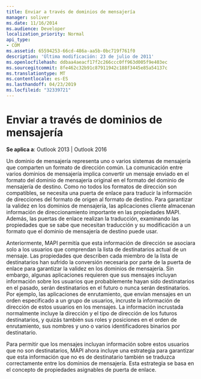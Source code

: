 ```yaml
---
title: Enviar a través de dominios de mensajería
manager: soliver
ms.date: 11/16/2014
ms.audience: Developer
localization_priority: Normal
api_type:
- COM
ms.assetid: 65594253-66cd-486a-aa5b-0bc719f761f0
description: 'Última modificación: 23 de julio de 2011'
ms.openlocfilehash: ddbaa4aeacf17f2c266ccc0ff963d005f9e403ec
ms.sourcegitcommit: 8fe462c32b91c87911942c188f3445e85a54137c
ms.translationtype: MT
ms.contentlocale: es-ES
ms.lasthandoff: 04/23/2019
ms.locfileid: "32339721"
---
```

# <a name="sending-across-messaging-domains"></a>Enviar a través de dominios de mensajería

  
  
**Se aplica a**: Outlook 2013 | Outlook 2016 
  
Un dominio de mensajería representa uno o varios sistemas de mensajería que comparten un formato de dirección común. La comunicación entre varios dominios de mensajería implica convertir un mensaje enviado en el formato del dominio de mensajería original en el formato del dominio de mensajería de destino. Como no todos los formatos de dirección son compatibles, se necesita una puerta de enlace para traducir la información de direcciones del formato de origen al formato de destino. Para garantizar la validez en los dominios de mensajería, las aplicaciones cliente almacenan información de direccionamiento importante en las propiedades MAPI. Además, las puertas de enlace realizan la traducción, examinando las propiedades que se sabe que necesitan traducción y su modificación a un formato que el dominio de mensajería de destino puede usar.
  
Anteriormente, MAPI permitía que esta información de dirección se asociara solo a los usuarios que comprendan la lista de destinatarios actual de un mensaje. Las propiedades que describen cada miembro de la lista de destinatarios han sufrido la conversión necesaria por parte de la puerta de enlace para garantizar la validez en los dominios de mensajería. Sin embargo, algunas aplicaciones requieren que sus mensajes incluyan información sobre los usuarios que probablemente hayan sido destinatarios en el pasado, serán destinatarios en el futuro o nunca serán destinatarios. Por ejemplo, las aplicaciones de enrutamiento, que envían mensajes en un orden especificado a un grupo de usuarios, incruste la información de dirección de estos usuarios en los mensajes. La información incrustada normalmente incluye la dirección y el tipo de dirección de los futuros destinatarios, y quizás también sus roles y posiciones en el orden de enrutamiento, sus nombres y uno o varios identificadores binarios por destinatario.
  
Para permitir que los mensajes incluyan información sobre estos usuarios que no son destinatarios, MAPI ahora incluye una estrategia para garantizar que esta información que no es de destinatario también se traduzca correctamente entre los dominios de mensajería. Esta estrategia se basa en el concepto de propiedades asignables de puerta de enlace.
  

